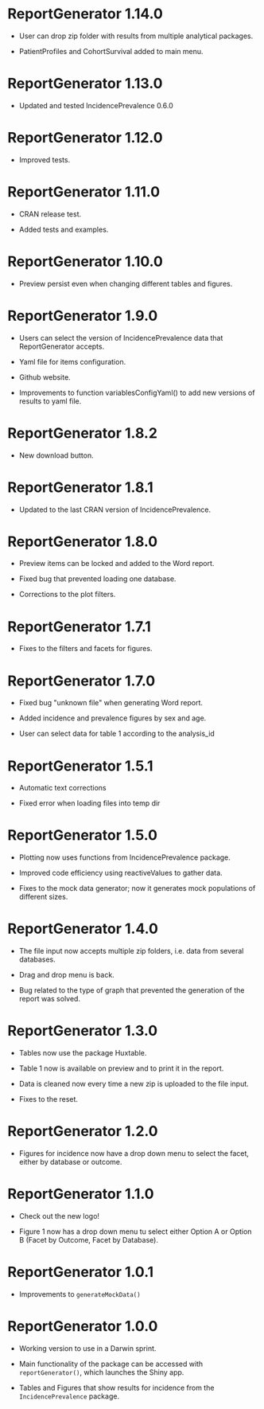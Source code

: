 # ReportGenerator 1.14.0

* User can drop zip folder with results from multiple analytical packages.

* PatientProfiles and CohortSurvival added to main menu. 

# ReportGenerator 1.13.0

* Updated and tested IncidencePrevalence 0.6.0

# ReportGenerator 1.12.0

* Improved tests.

# ReportGenerator 1.11.0

* CRAN release test.

* Added tests and examples.

# ReportGenerator 1.10.0

* Preview persist even when changing different tables and figures.

# ReportGenerator 1.9.0

* Users can select the version of IncidencePrevalence data that ReportGenerator accepts.

* Yaml file for items configuration. 

* Github website. 

* Improvements to function variablesConfigYaml() to add new versions of results to yaml file. 

# ReportGenerator 1.8.2

* New download button. 

# ReportGenerator 1.8.1

* Updated to the last CRAN version of IncidencePrevalence. 

# ReportGenerator 1.8.0

* Preview items can be locked and added to the Word report. 

* Fixed bug that prevented loading one database. 

* Corrections to the plot filters. 

# ReportGenerator 1.7.1

* Fixes to the filters and facets for figures.

# ReportGenerator 1.7.0

* Fixed bug "unknown file" when generating Word report. 

* Added incidence and prevalence figures by sex and age. 

* User can select data for table 1 according to the analysis_id

# ReportGenerator 1.5.1

* Automatic text corrections

* Fixed error when loading files into temp dir

# ReportGenerator 1.5.0

* Plotting now uses functions from IncidencePrevalence package. 

* Improved code efficiency using reactiveValues to gather data. 

* Fixes to the mock data generator; now it generates mock populations of different sizes. 

# ReportGenerator 1.4.0

* The file input now accepts multiple zip folders, i.e. data from several databases.

* Drag and drop menu is back. 

* Bug related to the type of graph that prevented the generation of the report was solved. 

# ReportGenerator 1.3.0

* Tables now use the package Huxtable.

* Table 1 now is available on preview and to print it in the report. 

* Data is cleaned now every time a new zip is uploaded to the file input. 

* Fixes to the reset. 

# ReportGenerator 1.2.0

* Figures for incidence now have a drop down menu to select the facet, either by database or outcome. 

# ReportGenerator 1.1.0

* Check out the new logo!

* Figure 1 now has a drop down menu tu select either Option A or Option B (Facet by Outcome, Facet by Database).

# ReportGenerator 1.0.1

* Improvements to `generateMockData()`

# ReportGenerator 1.0.0

-   Working version to use in a Darwin sprint.

-   Main functionality of the package can be accessed with `reportGenerator()`, which launches the Shiny app.

-   Tables and Figures that show results for incidence from the `IncidencePrevalence` package.
